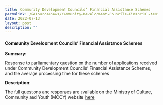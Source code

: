 ```yaml
---
title: Community Development Councils’ Financial Assistance Schemes
permalink: /Resource/news/Community-Development-Councils-Financial-Assistance-Schemes
date: 2022-07-13
layout: post
description: ""
---
```

#### Community Development Councils’ Financial Assistance Schemes

**Summary:**

Response to parliamentary question on the number of applications received under Community Development Councils’ Financial Assistance Schemes, and the average processing time for these schemes 

**Description**: 

The full questions and responses are available on the  Ministry of Culture, Community and Youth (MCCY) website  [here](https://www.mccy.gov.sg/about-us/news-and-resources/parliamentary-matters/2022/Mar/Community-Development-Councils-Financial-Assistance-Schemes)